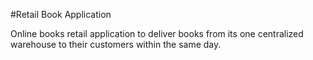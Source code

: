 #Retail Book Application 

Online books retail application to deliver books from its one centralized warehouse to their
customers within the same day.

